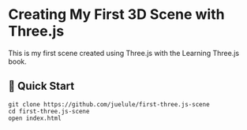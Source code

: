 # Creating My First 3D Scene with Three.js

This is my first scene created using Three.js with the Learning Three.js book.

## 🚀 Quick Start
```
git clone https://github.com/juelule/first-three.js-scene
cd first-three.js-scene
open index.html
```
